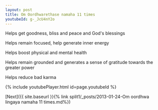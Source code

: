 ```yaml
---
layout: post
title: Om Oordhwarethase namaha 11 times
youtubeId: g-_JcU4nY2o
---
```

 
 
Helps get goodness, bliss and peace and God's blessings
 
Helps remain focused, help generate inner energy 
 
Helps boost physical and mental health 
 
Helps remain grounded and generates a sense of gratitude towards the greater power 
 
Helps reduce bad karma
 
 
 
 


{% include youtubePlayer.html id=page.youtubeId %}
 
[Next]({{ site.baseurl }}{% link  split1/_posts/2013-01-24-Om oordhwa lingaya namaha 11 times.md%})
 
